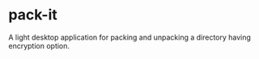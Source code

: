# pack-it
A light desktop application for packing and unpacking a directory having encryption option.
